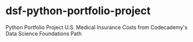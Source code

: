 # dsf-python-portfolio-project
Python Portfolio Project U.S. Medical Insurance Costs from Codecademy's Data Science Foundations Path
